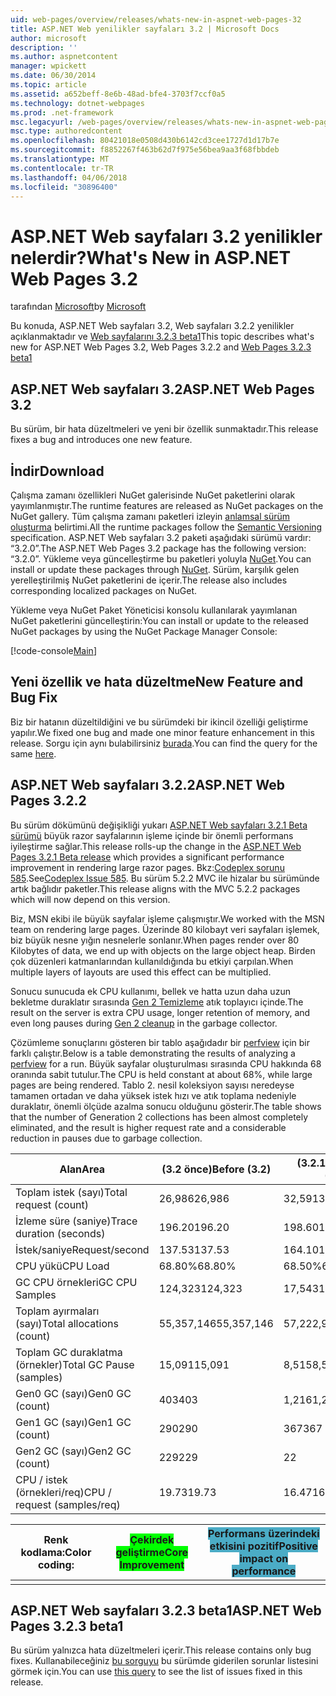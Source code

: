 ```yaml
---
uid: web-pages/overview/releases/whats-new-in-aspnet-web-pages-32
title: ASP.NET Web yenilikler sayfaları 3.2 | Microsoft Docs
author: microsoft
description: ''
ms.author: aspnetcontent
manager: wpickett
ms.date: 06/30/2014
ms.topic: article
ms.assetid: a652beff-8e6b-48ad-bfe4-3703f7ccf0a5
ms.technology: dotnet-webpages
ms.prod: .net-framework
msc.legacyurl: /web-pages/overview/releases/whats-new-in-aspnet-web-pages-32
msc.type: authoredcontent
ms.openlocfilehash: 80421018e0508d430b6142cd3cee1727d1d17b7e
ms.sourcegitcommit: f8852267f463b62d7f975e56bea9aa3f68fbbdeb
ms.translationtype: MT
ms.contentlocale: tr-TR
ms.lasthandoff: 04/06/2018
ms.locfileid: "30896400"
---
```

<a name="whats-new-in-aspnet-web-pages-32"></a><span data-ttu-id="94e47-102">ASP.NET Web sayfaları 3.2 yenilikler nelerdir?</span><span class="sxs-lookup"><span data-stu-id="94e47-102">What's New in ASP.NET Web Pages 3.2</span></span>
====================
<span data-ttu-id="94e47-103">tarafından [Microsoft](https://github.com/microsoft)</span><span class="sxs-lookup"><span data-stu-id="94e47-103">by [Microsoft](https://github.com/microsoft)</span></span>

<span data-ttu-id="94e47-104">Bu konuda, ASP.NET Web sayfaları 3.2, Web sayfaları 3.2.2 yenilikler açıklanmaktadır ve [Web sayfalarını 3.2.3 beta1](https://blogs.msdn.com/b/webdev/archive/2014/12/17/asp-net-mvc-5-2-3-web-pages-5-2-3-and-web-api-5-2-3-beta-releases.aspx)</span><span class="sxs-lookup"><span data-stu-id="94e47-104">This topic describes what's new for ASP.NET Web Pages 3.2, Web Pages 3.2.2 and [Web Pages 3.2.3 beta1](https://blogs.msdn.com/b/webdev/archive/2014/12/17/asp-net-mvc-5-2-3-web-pages-5-2-3-and-web-api-5-2-3-beta-releases.aspx)</span></span>

## <a name="aspnet-web-pages-32"></a><span data-ttu-id="94e47-105">ASP.NET Web sayfaları 3.2</span><span class="sxs-lookup"><span data-stu-id="94e47-105">ASP.NET Web Pages 3.2</span></span>

<span data-ttu-id="94e47-106">Bu sürüm, bir hata düzeltmeleri ve yeni bir özellik sunmaktadır.</span><span class="sxs-lookup"><span data-stu-id="94e47-106">This release fixes a bug and introduces one new feature.</span></span>

## <a name="download"></a><span data-ttu-id="94e47-107">İndir</span><span class="sxs-lookup"><span data-stu-id="94e47-107">Download</span></span>

<span data-ttu-id="94e47-108">Çalışma zamanı özellikleri NuGet galerisinde NuGet paketlerini olarak yayımlanmıştır.</span><span class="sxs-lookup"><span data-stu-id="94e47-108">The runtime features are released as NuGet packages on the NuGet gallery.</span></span> <span data-ttu-id="94e47-109">Tüm çalışma zamanı paketleri izleyin [anlamsal sürüm oluşturma](http://semver.org/) belirtimi.</span><span class="sxs-lookup"><span data-stu-id="94e47-109">All the runtime packages follow the [Semantic Versioning](http://semver.org/) specification.</span></span> <span data-ttu-id="94e47-110">ASP.NET Web sayfaları 3.2 paketi aşağıdaki sürümü vardır: &ldquo;3.2.0&rdquo;.</span><span class="sxs-lookup"><span data-stu-id="94e47-110">The ASP.NET Web Pages 3.2 package has the following version: &ldquo;3.2.0&rdquo;.</span></span> <span data-ttu-id="94e47-111">Yükleme veya güncelleştirme bu paketleri yoluyla [NuGet](http://www.nuget.org/packages/Microsoft.AspNet.WebPages/).</span><span class="sxs-lookup"><span data-stu-id="94e47-111">You can install or update these packages through [NuGet](http://www.nuget.org/packages/Microsoft.AspNet.WebPages/).</span></span> <span data-ttu-id="94e47-112">Sürüm, karşılık gelen yerelleştirilmiş NuGet paketlerini de içerir.</span><span class="sxs-lookup"><span data-stu-id="94e47-112">The release also includes corresponding localized packages on NuGet.</span></span>

<span data-ttu-id="94e47-113">Yükleme veya NuGet Paket Yöneticisi konsolu kullanılarak yayımlanan NuGet paketlerini güncelleştirin:</span><span class="sxs-lookup"><span data-stu-id="94e47-113">You can install or update to the released NuGet packages by using the NuGet Package Manager Console:</span></span>

[!code-console[Main](whats-new-in-aspnet-web-pages-32/samples/sample1.cmd)]

## <a name="new-feature-and-bug-fix"></a><span data-ttu-id="94e47-114">Yeni özellik ve hata düzeltme</span><span class="sxs-lookup"><span data-stu-id="94e47-114">New Feature and Bug Fix</span></span>

<span data-ttu-id="94e47-115">Biz bir hatanın düzeltildiğini ve bu sürümdeki bir ikincil özelliği geliştirme yapılır.</span><span class="sxs-lookup"><span data-stu-id="94e47-115">We fixed one bug and made one minor feature enhancement in this release.</span></span> <span data-ttu-id="94e47-116">Sorgu için aynı bulabilirsiniz [burada](https://aspnetwebstack.codeplex.com/workitem/list/advanced?keyword=&amp;status=Closed&amp;type=All&amp;priority=All&amp;release=v5.2%20RC|v5.2%20RTM&amp;assignedTo=All&amp;component=Web%20Pages%2FRazor&amp;sortField=Id&amp;sortDirection=Descending&amp;page=0&amp;reasonClosed=Fixed).</span><span class="sxs-lookup"><span data-stu-id="94e47-116">You can find the query for the same [here](https://aspnetwebstack.codeplex.com/workitem/list/advanced?keyword=&amp;status=Closed&amp;type=All&amp;priority=All&amp;release=v5.2%20RC|v5.2%20RTM&amp;assignedTo=All&amp;component=Web%20Pages%2FRazor&amp;sortField=Id&amp;sortDirection=Descending&amp;page=0&amp;reasonClosed=Fixed).</span></span>

## <a name="aspnet-web-pages-322"></a><span data-ttu-id="94e47-117">ASP.NET Web sayfaları 3.2.2</span><span class="sxs-lookup"><span data-stu-id="94e47-117">ASP.NET Web Pages 3.2.2</span></span>

<span data-ttu-id="94e47-118">Bu sürüm dökümünü değişikliği yukarı [ASP.NET Web sayfaları 3.2.1 Beta sürümü](https://blogs.msdn.com/b/webdev/archive/2014/07/28/announcing-the-beta-release-of-web-pages-3-2-1.aspx) büyük razor sayfalarının işleme içinde bir önemli performans iyileştirme sağlar.</span><span class="sxs-lookup"><span data-stu-id="94e47-118">This release rolls-up the change in the [ASP.NET Web Pages 3.2.1 Beta release](https://blogs.msdn.com/b/webdev/archive/2014/07/28/announcing-the-beta-release-of-web-pages-3-2-1.aspx) which provides a significant performance improvement in rendering large razor pages.</span></span> <span data-ttu-id="94e47-119">Bkz:[Codeplex sorunu 585](https://aspnetwebstack.codeplex.com/workitem/585).</span><span class="sxs-lookup"><span data-stu-id="94e47-119">See[Codeplex Issue 585](https://aspnetwebstack.codeplex.com/workitem/585).</span></span> <span data-ttu-id="94e47-120">Bu sürüm 5.2.2 MVC ile hizalar bu sürümünde artık bağlıdır paketler.</span><span class="sxs-lookup"><span data-stu-id="94e47-120">This release aligns with the MVC 5.2.2 packages which will now depend on this version.</span></span>

<span data-ttu-id="94e47-121">Biz, MSN ekibi ile büyük sayfalar işleme çalışmıştır.</span><span class="sxs-lookup"><span data-stu-id="94e47-121">We worked with the MSN team on rendering large pages.</span></span> <span data-ttu-id="94e47-122">Üzerinde 80 kilobayt veri sayfaları işlemek, biz büyük nesne yığın nesnelerle sonlanır.</span><span class="sxs-lookup"><span data-stu-id="94e47-122">When pages render over 80 Kilobytes of data, we end up with objects on the large object heap.</span></span> <span data-ttu-id="94e47-123">Birden çok düzenleri katmanlarından kullanıldığında bu etkiyi çarpılan.</span><span class="sxs-lookup"><span data-stu-id="94e47-123">When multiple layers of layouts are used this effect can be multiplied.</span></span>

<span data-ttu-id="94e47-124">Sonucu sunucuda ek CPU kullanımı, bellek ve hatta uzun daha uzun bekletme duraklatır sırasında [Gen 2 Temizleme](https://msdn.microsoft.com/en-us/library/ms973837.aspx) atık toplayıcı içinde.</span><span class="sxs-lookup"><span data-stu-id="94e47-124">The result on the server is extra CPU usage, longer retention of memory, and even long pauses during [Gen 2 cleanup](https://msdn.microsoft.com/en-us/library/ms973837.aspx) in the garbage collector.</span></span>

<span data-ttu-id="94e47-125">Çözümleme sonuçlarını gösteren bir tablo aşağıdadır bir [perfview](https://channel9.msdn.com/Series/PerfView-Tutorial) için bir farklı çalıştır.</span><span class="sxs-lookup"><span data-stu-id="94e47-125">Below is a table demonstrating the results of analyzing a [perfview](https://channel9.msdn.com/Series/PerfView-Tutorial) for a run.</span></span> <span data-ttu-id="94e47-126">Büyük sayfalar oluşturulması sırasında CPU hakkında 68 oranında sabit tutulur.</span><span class="sxs-lookup"><span data-stu-id="94e47-126">The CPU is held constant at about 68%, while large pages are being rendered.</span></span> <span data-ttu-id="94e47-127">Tablo 2. nesil koleksiyon sayısı neredeyse tamamen ortadan ve daha yüksek istek hızı ve atık toplama nedeniyle duraklatır, önemli ölçüde azalma sonucu olduğunu gösterir.</span><span class="sxs-lookup"><span data-stu-id="94e47-127">The table shows that the number of Generation 2 collections has been almost completely eliminated, and the result is higher request rate and a considerable reduction in pauses due to garbage collection.</span></span>

| <span data-ttu-id="94e47-128">**Alan**</span><span class="sxs-lookup"><span data-stu-id="94e47-128">**Area**</span></span> | <span data-ttu-id="94e47-129">**(3.2 önce)**</span><span class="sxs-lookup"><span data-stu-id="94e47-129">**Before (3.2)**</span></span> | <span data-ttu-id="94e47-130">**(3.2.1 sonra)**</span><span class="sxs-lookup"><span data-stu-id="94e47-130">**After (3.2.1)**</span></span> | <span data-ttu-id="94e47-131">**Delta %**</span><span class="sxs-lookup"><span data-stu-id="94e47-131">**Delta %**</span></span> |
| --- | --- | --- | --- |
| <span data-ttu-id="94e47-132">Toplam istek (sayı)</span><span class="sxs-lookup"><span data-stu-id="94e47-132">Total request (count)</span></span> | <span data-ttu-id="94e47-133">26,986</span><span class="sxs-lookup"><span data-stu-id="94e47-133">26,986</span></span> | <span data-ttu-id="94e47-134">32,591</span><span class="sxs-lookup"><span data-stu-id="94e47-134">32,591</span></span> | <span data-ttu-id="94e47-135"><font style="background-color: #4bacc6">20.80%</font></span><span class="sxs-lookup"><span data-stu-id="94e47-135"><font style="background-color: #4bacc6">20.80%</font></span></span> |
| <span data-ttu-id="94e47-136">İzleme süre (saniye)</span><span class="sxs-lookup"><span data-stu-id="94e47-136">Trace duration (seconds)</span></span> | <span data-ttu-id="94e47-137">196.20</span><span class="sxs-lookup"><span data-stu-id="94e47-137">196.20</span></span> | <span data-ttu-id="94e47-138">198.60</span><span class="sxs-lookup"><span data-stu-id="94e47-138">198.60</span></span> | <span data-ttu-id="94e47-139">1.20%</span><span class="sxs-lookup"><span data-stu-id="94e47-139">1.20%</span></span> |
| <span data-ttu-id="94e47-140">İstek/saniye</span><span class="sxs-lookup"><span data-stu-id="94e47-140">Request/second</span></span> | <span data-ttu-id="94e47-141">137.53</span><span class="sxs-lookup"><span data-stu-id="94e47-141">137.53</span></span> | <span data-ttu-id="94e47-142">164.10</span><span class="sxs-lookup"><span data-stu-id="94e47-142">164.10</span></span> | <span data-ttu-id="94e47-143"><font style="background-color: #4bacc6">19.30%</font></span><span class="sxs-lookup"><span data-stu-id="94e47-143"><font style="background-color: #4bacc6">19.30%</font></span></span> |
| <span data-ttu-id="94e47-144">CPU yükü</span><span class="sxs-lookup"><span data-stu-id="94e47-144">CPU Load</span></span> | <span data-ttu-id="94e47-145">68.80%</span><span class="sxs-lookup"><span data-stu-id="94e47-145">68.80%</span></span> | <span data-ttu-id="94e47-146">68.50%</span><span class="sxs-lookup"><span data-stu-id="94e47-146">68.50%</span></span> |  <span data-ttu-id="94e47-147">-0.40%</span><span class="sxs-lookup"><span data-stu-id="94e47-147">-0.40%</span></span> |
| <span data-ttu-id="94e47-148">GC CPU örnekleri</span><span class="sxs-lookup"><span data-stu-id="94e47-148">GC CPU Samples</span></span> | <span data-ttu-id="94e47-149">124,323</span><span class="sxs-lookup"><span data-stu-id="94e47-149">124,323</span></span> | <span data-ttu-id="94e47-150">17,543</span><span class="sxs-lookup"><span data-stu-id="94e47-150">17,543</span></span> | <span data-ttu-id="94e47-151"><font style="background-color: #4bacc6">-85.90%</font></span><span class="sxs-lookup"><span data-stu-id="94e47-151"><font style="background-color: #4bacc6">-85.90%</font></span></span> |
| <span data-ttu-id="94e47-152">Toplam ayırmaları (sayı)</span><span class="sxs-lookup"><span data-stu-id="94e47-152">Total allocations (count)</span></span> | <span data-ttu-id="94e47-153">55,357,146</span><span class="sxs-lookup"><span data-stu-id="94e47-153">55,357,146</span></span> | <span data-ttu-id="94e47-154">57,222,949</span><span class="sxs-lookup"><span data-stu-id="94e47-154">57,222,949</span></span> | <span data-ttu-id="94e47-155">3.40%</span><span class="sxs-lookup"><span data-stu-id="94e47-155">3.40%</span></span> |
| <span data-ttu-id="94e47-156">Toplam GC duraklatma (örnekler)</span><span class="sxs-lookup"><span data-stu-id="94e47-156">Total GC Pause (samples)</span></span> | <span data-ttu-id="94e47-157">15,091</span><span class="sxs-lookup"><span data-stu-id="94e47-157">15,091</span></span> | <span data-ttu-id="94e47-158">8,515</span><span class="sxs-lookup"><span data-stu-id="94e47-158">8,515</span></span> | <span data-ttu-id="94e47-159"><font style="background-color: #4bacc6">-43.60%</font></span><span class="sxs-lookup"><span data-stu-id="94e47-159"><font style="background-color: #4bacc6">-43.60%</font></span></span> |
| <span data-ttu-id="94e47-160">Gen0 GC (sayı)</span><span class="sxs-lookup"><span data-stu-id="94e47-160">Gen0 GC (count)</span></span> | <span data-ttu-id="94e47-161">403</span><span class="sxs-lookup"><span data-stu-id="94e47-161">403</span></span> | <span data-ttu-id="94e47-162">1,216</span><span class="sxs-lookup"><span data-stu-id="94e47-162">1,216</span></span> | <span data-ttu-id="94e47-163">201.70%</span><span class="sxs-lookup"><span data-stu-id="94e47-163">201.70%</span></span> |
| <span data-ttu-id="94e47-164">Gen1 GC (sayı)</span><span class="sxs-lookup"><span data-stu-id="94e47-164">Gen1 GC (count)</span></span> | <span data-ttu-id="94e47-165">290</span><span class="sxs-lookup"><span data-stu-id="94e47-165">290</span></span> | <span data-ttu-id="94e47-166">367</span><span class="sxs-lookup"><span data-stu-id="94e47-166">367</span></span> | <span data-ttu-id="94e47-167">26.60%</span><span class="sxs-lookup"><span data-stu-id="94e47-167">26.60%</span></span> |
| <span data-ttu-id="94e47-168">Gen2 GC (sayı)</span><span class="sxs-lookup"><span data-stu-id="94e47-168">Gen2 GC (count)</span></span> | <span data-ttu-id="94e47-169">229</span><span class="sxs-lookup"><span data-stu-id="94e47-169">229</span></span> | <span data-ttu-id="94e47-170">2</span><span class="sxs-lookup"><span data-stu-id="94e47-170">2</span></span> | <span data-ttu-id="94e47-171"><font style="background-color: #00ff00">-99.10%</font></span><span class="sxs-lookup"><span data-stu-id="94e47-171"><font style="background-color: #00ff00">-99.10%</font></span></span> |
| <span data-ttu-id="94e47-172">CPU / istek (örnekleri/req)</span><span class="sxs-lookup"><span data-stu-id="94e47-172">CPU / request (samples/req)</span></span> | <span data-ttu-id="94e47-173">19.73</span><span class="sxs-lookup"><span data-stu-id="94e47-173">19.73</span></span> | <span data-ttu-id="94e47-174">16.47</span><span class="sxs-lookup"><span data-stu-id="94e47-174">16.47</span></span> | <span data-ttu-id="94e47-175">-16.50%</span><span class="sxs-lookup"><span data-stu-id="94e47-175">-16.50%</span></span> |

| <span data-ttu-id="94e47-176">Renk kodlama:</span><span class="sxs-lookup"><span data-stu-id="94e47-176">Color coding:</span></span> | <span data-ttu-id="94e47-177"><font style="background-color: #00ff00">Çekirdek geliştirme</font></span><span class="sxs-lookup"><span data-stu-id="94e47-177"><font style="background-color: #00ff00">Core Improvement</font></span></span> | <span data-ttu-id="94e47-178"><font style="background-color: #4bacc6">Performans üzerindeki etkisini pozitif</font></span><span class="sxs-lookup"><span data-stu-id="94e47-178"><font style="background-color: #4bacc6">Positive impact on performance</font></span></span> |
|---------------|-----------------------------------------------------------------|-------------------------------------------------------------------------------|
|               |                                                                 |                                                                               |

## <a name="aspnet-web-pages-323-beta1"></a><span data-ttu-id="94e47-179">ASP.NET Web sayfaları 3.2.3 beta1</span><span class="sxs-lookup"><span data-stu-id="94e47-179">ASP.NET Web Pages 3.2.3 beta1</span></span>

<span data-ttu-id="94e47-180">Bu sürüm yalnızca hata düzeltmeleri içerir.</span><span class="sxs-lookup"><span data-stu-id="94e47-180">This release contains only bug fixes.</span></span> <span data-ttu-id="94e47-181">Kullanabileceğiniz [bu sorguyu](https://aspnetwebstack.codeplex.com/workitem/list/advanced?keyword=&amp;status=Closed&amp;type=All&amp;priority=All&amp;release=v5.2.3%20Beta&amp;assignedTo=All&amp;component=Web%20Pages%2FRazor&amp;sortField=LastUpdatedDate&amp;sortDirection=Descending&amp;page=0&amp;reasonClosed=Fixed) bu sürümde giderilen sorunlar listesini görmek için.</span><span class="sxs-lookup"><span data-stu-id="94e47-181">You can use [this query](https://aspnetwebstack.codeplex.com/workitem/list/advanced?keyword=&amp;status=Closed&amp;type=All&amp;priority=All&amp;release=v5.2.3%20Beta&amp;assignedTo=All&amp;component=Web%20Pages%2FRazor&amp;sortField=LastUpdatedDate&amp;sortDirection=Descending&amp;page=0&amp;reasonClosed=Fixed) to see the list of issues fixed in this release.</span></span>

